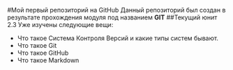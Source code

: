 #Мой первый репозиторий на GitHub
Данный репозиторий был создан в результате прохождения модуля под названием **GIT**
##Текущий юнит 2.3
Уже изучены следующие вещи:
* Что такое Система Контроля Версий и какие типы систем бывают.
* Что такое Git
* Что такое GitHub
* Что такое Markdown
